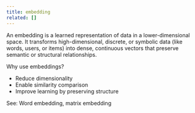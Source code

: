 ```yaml
---
title: embedding
related: []
---
```

An embedding is a learned representation of data in a lower-dimensional space. It transforms high-dimensional, discrete, or symbolic data (like words, users, or items) into dense, continuous vectors that preserve semantic or structural relationships.

Why use embeddings?
- Reduce dimensionality
- Enable similarity comparison
- Improve learning by preserving structure

See: Word embedding, matrix embedding
